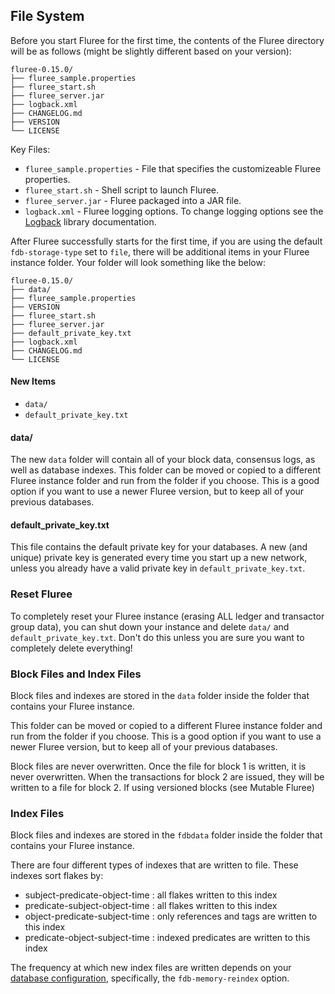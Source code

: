 ## File System

Before you start Fluree for the first time, the contents of the Fluree directory will be as follows (might be slightly different based on your version):

```all
fluree-0.15.0/
├── fluree_sample.properties
├── fluree_start.sh
├── fluree_server.jar
├── logback.xml
├── CHANGELOG.md
├── VERSION
└── LICENSE
```

Key Files: 

* `fluree_sample.properties` - File that specifies the customizeable Fluree properties. 
* `fluree_start.sh` - Shell script to launch Fluree.
* `fluree_server.jar` - Fluree packaged into a JAR file. 
* `logback.xml` - Fluree logging options. To change logging options see the [Logback](http://logback.qos.ch/) library documentation.

After Fluree successfully starts for the first time, if you are using the default `fdb-storage-type` set to `file`, there will be additional items in your Fluree instance folder. Your folder will look something like the below: 

```all
fluree-0.15.0/
├── data/
├── fluree_sample.properties
├── VERSION
├── fluree_start.sh
├── fluree_server.jar
├── default_private_key.txt
├── logback.xml
├── CHANGELOG.md
└── LICENSE
```

#### New Items

- `data/` 
- `default_private_key.txt`

#### data/
The new `data` folder will contain all of your block data, consensus logs, as well as database indexes. This folder can be moved or copied to a different Fluree instance folder and run from the folder if you choose. This is a good option if you want to use a newer Fluree version, but to keep all of your previous databases. 

#### default_private_key.txt
This file contains the default private key for your databases. A new (and unique) private key is generated every time you start up a new network, unless you already have a valid private key in `default_private_key.txt`. 

### Reset Fluree

To completely reset your Fluree instance (erasing ALL ledger and transactor group data), you can shut down your instance and delete `data/` and `default_private_key.txt`. Don't do this unless you are sure you want to completely delete everything!

### Block Files and Index Files

Block files and indexes are stored in the `data` folder inside the folder that contains your Fluree instance. 

This folder can be moved or copied to a different Fluree instance folder and run from the folder if you choose. This is a good option if you want to use a newer Fluree version, but to keep all of your previous databases. 

Block files are never overwritten. Once the file for block 1 is written, it is never overwritten. When the transactions for block 2 are issued, they will be written to a file for block 2. If using versioned blocks (see Mutable Fluree)

### Index Files
Block files and indexes are stored in the `fdbdata` folder inside the folder that contains your Fluree instance. 

There are four different types of indexes that are written to file. These indexes sort flakes by:

- subject-predicate-object-time : all flakes written to this index
- predicate-subject-object-time : all flakes written to this index
- object-predicate-subject-time : only references and tags are written to this index
- predicate-object-subject-time : indexed predicates are written to this index

The frequency at which new index files are written depends on your [database configuration](/docs/getting-started/installation#config-options), specifically, the `fdb-memory-reindex` option.